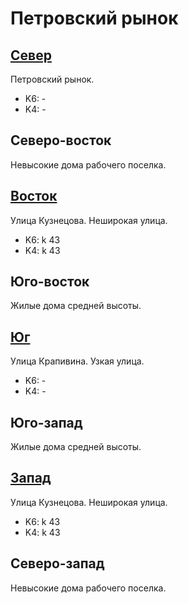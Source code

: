 # Петровский рынок

## [Север](./10370080.md)

Петровский рынок.

* K6:   -
* K4:   -

## Северо-восток

Невысокие дома рабочего поселка.

## [Восток](./10380085.md)

Улица Кузнецова.
Неширокая улица.

* K6:   k
        43
* K4:   k
        43

## Юго-восток

Жилые дома средней высоты.

## [Юг](./10370087.md)

Улица Крапивина.
Узкая улица.

* K6:   -
* K4:   -

## Юго-запад

Жилые дома средней высоты.

## [Запад](./10360085.md)

Улица Кузнецова.
Неширокая улица.

* K6:   k
        43
* K4:   k
        43

## Северо-запад

Невысокие дома рабочего поселка.
